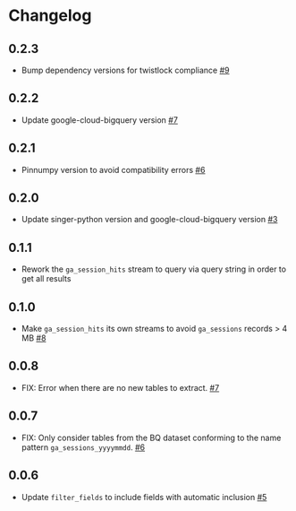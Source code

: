 # Changelog

## 0.2.3
  * Bump dependency versions for twistlock compliance [#9](https://github.com/singer-io/tap-ga360/pull/9)

## 0.2.2
  * Update google-cloud-bigquery version [#7](https://github.com/singer-io/tap-ga360/pull/7)

## 0.2.1
  * Pinnumpy version to avoid compatibility errors [#6](https://github.com/singer-io/tap-ga360/pull/6)

## 0.2.0
  * Update singer-python version and google-cloud-bigquery version [#3](https://github.com/singer-io/tap-ga360/pull/3)

## 0.1.1
  * Rework the `ga_session_hits` stream to query via query string in order to get all results

## 0.1.0
  * Make `ga_session_hits` its own streams to avoid `ga_sessions` records > 4 MB [#8](https://github.com/stitchdata/tap-ga360/pull/8)

## 0.0.8
  * FIX: Error when there are no new tables to extract. [#7](https://github.com/stitchdata/tap-ga360/pull/7)

## 0.0.7
  * FIX: Only consider tables from the BQ dataset conforming to the name pattern `ga_sessions_yyyymmdd`. [#6](https://github.com/stitchdata/tap-ga360/pull/6)

## 0.0.6
  * Update `filter_fields` to include fields with automatic inclusion [#5](https://github.com/stitchdata/tap-ga360/pull/5)

